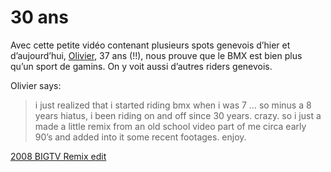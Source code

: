 # 30 ans

Avec cette petite vidéo contenant plusieurs spots genevois d’hier et d’aujourd’hui, [Olivier](http://www.fairtilizer.com), 37 ans (!!), nous prouve que le BMX est bien plus qu’un sport de gamins. On y voit aussi d’autres riders genevois.

Olivier says: 

> i just realized that i started riding bmx when i was 7 … so minus a 8 years hiatus, i been riding on and off since 30 years. crazy. so i just a made a little remix from an old school video part of me circa early 90’s and added into it some recent footages. enjoy.

[2008 BIGTV Remix edit](https://vimeo.com/3533756)
